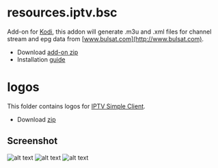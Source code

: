 # resources.iptv.bsc
Add-on for [Kodi](https://kodi.tv), this addon will generate .m3u and .xml files for channel stream and epg data from [www.bulsat.com](http://www.bulsat.com).
* Download [add-on zip](https://github.com/vasildev/kodi/raw/master/resources.iptv.bsc.zip)
* Installation [guide](https://github.com/vasildev/kodi/tree/master/resources.iptv.bsc)

# logos
This folder contains logos for [IPTV Simple Client](http://kodi.wiki/view/Add-on:IPTV_Simple_Client).
* Download [zip](https://github.com/vasildev/kodi/raw/master/logos.zip)

## Screenshot
![alt text](https://github.com/vasildev/kodi/blob/master/resources.iptv.bsc/resources/screenshot1.jpg)
![alt text](https://github.com/vasildev/kodi/blob/master/resources.iptv.bsc/resources/screenshot2.jpg)
![alt text](https://github.com/vasildev/kodi/blob/master/resources.iptv.bsc/resources/screenshot3.jpg)
